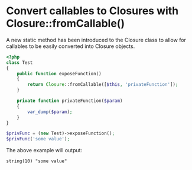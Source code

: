 # Convert callables to Closures with Closure::fromCallable()

A new static method has been introduced to the Closure class to allow for callables to be easily converted into Closure objects.

```php
<?php
class Test
{
    public function exposeFunction()
    {
        return Closure::fromCallable([$this, 'privateFunction']);
    }

    private function privateFunction($param)
    {
        var_dump($param);
    }
}

$privFunc = (new Test)->exposeFunction();
$privFunc('some value');
```

The above example will output:

```
string(10) "some value"
```

